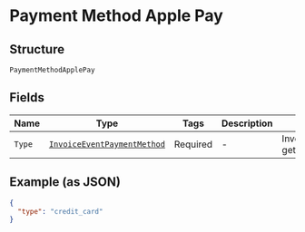 
# Payment Method Apple Pay

## Structure

`PaymentMethodApplePay`

## Fields

| Name | Type | Tags | Description | Getter | Setter |
|  --- | --- | --- | --- | --- | --- |
| `Type` | [`InvoiceEventPaymentMethod`](../../doc/models/invoice-event-payment-method.md) | Required | - | InvoiceEventPaymentMethod getType() | setType(InvoiceEventPaymentMethod type) |

## Example (as JSON)

```json
{
  "type": "credit_card"
}
```

